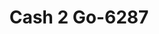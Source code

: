 ---
f_zip-code: 30752
f_state-code: GA
title: Cash 2 Go-6287
f_phone: 706-657-2090
f_city-only: Trenton
f_address: 4580 Highway 136 Trenton
f_location-unique-id: '6287'
slug: cash-2-go-6287
updated-on: '2024-05-30T13:46:58.046Z'
created-on: '2024-05-30T13:36:59.803Z'
published-on: '2024-05-30T13:54:32.469Z'
f_city-state: cms/city/trenton-ga.md
f_company: cms/company/cash-2-go.md
f_state: cms/state/georgia.md
layout: '[payday-loan].html'
tags: payday-loan
---